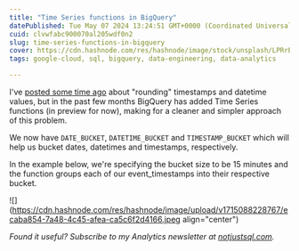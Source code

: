 ```yaml
---
title: "Time Series functions in BigQuery"
datePublished: Tue May 07 2024 13:24:51 GMT+0000 (Coordinated Universal Time)
cuid: clvwfabc900070al205wdf0n2
slug: time-series-functions-in-bigquery
cover: https://cdn.hashnode.com/res/hashnode/image/stock/unsplash/LPRrEJU2GbQ/upload/ee8b797625f583e51b1c81bb571ec5ad.jpeg
tags: google-cloud, sql, bigquery, data-engineering, data-analytics

---
```


I've [posted some time ago](https://datawise.dev/rounding-timestamps-in-bigquery) about "rounding" timestamps and datetime values, but in the past few months BigQuery has added Time Series functions (in preview for now), making for a cleaner and simpler approach of this problem.  
  
We now have `DATE_BUCKET`, `DATETIME_BUCKET` and `TIMESTAMP_BUCKET` which will help us bucket dates, datetimes and timestamps, respectively.  
  
In the example below, we're specifying the bucket size to be 15 minutes and the function groups each of our event\_timestamps into their respective bucket.

![](https://cdn.hashnode.com/res/hashnode/image/upload/v1715088228767/ecaba854-7a48-4c45-afea-ca5c6f2d4166.jpeg align="center")

*Found it useful? Subscribe to my Analytics newsletter at* [*notjustsql.com*](http://notjustsql.com)*.*